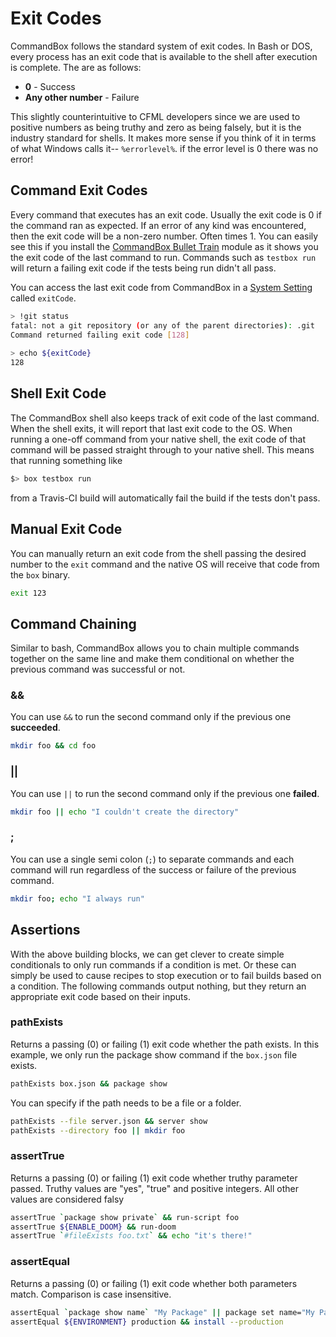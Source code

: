 # Exit Codes

CommandBox follows the standard system of exit codes.  In Bash or DOS, every process has an exit code that is available to the shell after execution is complete.  The are as follows:

* **0** - Success
* **Any other number** - Failure

This slightly counterintuitive to CFML developers since we are used to positive numbers as being truthy and zero as being falsely, but it is the industry standard for shells.  It makes more sense if you think of it in terms of what Windows calls it-- `%errorlevel%`.  if the error level is 0 there was no error! 

## Command Exit Codes

Every command that executes has an exit code.  Usually the exit code is 0 if the command ran as expected.  If an error of any kind was encountered, then the exit code will be a non-zero number.  Often times 1.  You can easily see this if you install the [CommandBox Bullet Train](https://forgebox.io/view/commandbox-bullet-train) module as it shows you the exit code of the last command to run.  Commands such as `testbox run` will return a failing exit code if the tests being run didn't all pass.

You can access the last exit code from CommandBox in a [System Setting](../system-settings.md) called `exitCode`.  

```bash
> !git status
fatal: not a git repository (or any of the parent directories): .git
Command returned failing exit code [128]
​
> echo ${exitCode}
128
```

## Shell Exit Code

The CommandBox shell also keeps track of exit code of the last command.  When the shell exits, it will report that last exit code to the OS.  When running a one-off command from your native shell, the exit code of that command will be passed straight through to your native shell.  This means that running something like 

```bash
$> box testbox run
```

from a Travis-CI build will automatically fail the build if the tests don't pass.  

## Manual Exit Code

You can manually return an exit code from the shell passing the desired number to the `exit` command and the native OS will receive that code from the `box` binary.

```bash
exit 123
```

## Command Chaining

Similar to bash, CommandBox allows you to chain multiple commands together on the same line and make them conditional on whether the previous command was successful or not.  

### &&

You can use `&&` to run the second command only if the previous one **succeeded**.  

```bash
mkdir foo && cd foo
```

### \|\|

You can use `||` to run the second command only if the previous one **failed**.

```bash
mkdir foo || echo "I couldn't create the directory"
```

### ;

You can use a single semi colon \(`;`\) to separate commands and each command will run regardless of the success or failure of the previous command.

```bash
mkdir foo; echo "I always run"
```

## Assertions

With the above building blocks, we can get clever to create simple conditionals to only run commands if a condition is met.  Or these can simply be used to cause recipes to stop execution or to fail builds based on a condition.  The following commands output nothing, but they return an appropriate exit code based on their inputs.

### pathExists

Returns a passing \(0\) or failing \(1\) exit code whether the path exists.  In this example, we only run the package show command if the `box.json` file exists.

```bash
pathExists box.json && package show
```

You can specify if the path needs to be a file or a folder.

```bash
pathExists --file server.json && server show
pathExists --directory foo || mkdir foo
```

### assertTrue

Returns a passing \(0\) or failing \(1\) exit code whether truthy parameter passed. Truthy values are "yes", "true" and positive integers. All other values are considered falsy

```bash
assertTrue `package show private` && run-script foo
assertTrue ${ENABLE_DOOM} && run-doom
assertTrue `#fileExists foo.txt` && echo "it's there!"
```

### assertEqual

Returns a passing \(0\) or failing \(1\) exit code whether both parameters match. Comparison is case insensitive.

```bash
assertEqual `package show name` "My Package" || package set name="My Package"
assertEqual ${ENVIRONMENT} production && install --production
```







